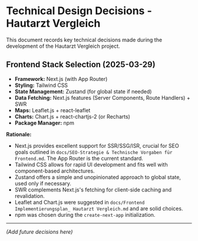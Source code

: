 # Technical Design Decisions - Hautarzt Vergleich

This document records key technical decisions made during the development of the Hautarzt Vergleich project.

## Frontend Stack Selection (2025-03-29)

*   **Framework:** Next.js (with App Router)
*   **Styling:** Tailwind CSS
*   **State Management:** Zustand (for global state if needed)
*   **Data Fetching:** Next.js features (Server Components, Route Handlers) + SWR
*   **Maps:** Leaflet.js + react-leaflet
*   **Charts:** Chart.js + react-chartjs-2 (or Recharts)
*   **Package Manager:** npm

**Rationale:**
*   Next.js provides excellent support for SSR/SSG/ISR, crucial for SEO goals outlined in `docs/SEO-Strategie & Technische Vorgaben für Frontend.md`. The App Router is the current standard.
*   Tailwind CSS allows for rapid UI development and fits well with component-based architectures.
*   Zustand offers a simple and unopinionated approach to global state, used only if necessary.
*   SWR complements Next.js's fetching for client-side caching and revalidation.
*   Leaflet and Chart.js were suggested in `docs/Frontend Implementierungsplan_ Hautarzt Vergleich.md` and are solid choices.
*   npm was chosen during the `create-next-app` initialization.

---

*(Add future decisions here)* 